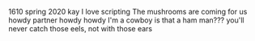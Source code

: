 1610 spring 2020 kay
I love scripting
The mushrooms are coming for us
howdy partner
howdy howdy I'm a cowboy
is that a ham man???
you'll never catch those eels, not with those ears 